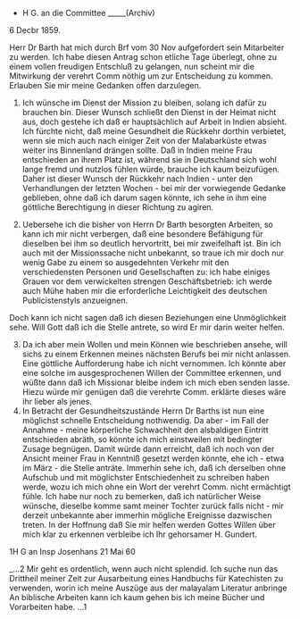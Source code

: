 + H G. an die Committee _____(Archiv)

 6 Decbr 1859.

Herr Dr Barth hat mich durch Brf vom 30 Nov aufgefordert sein Mitarbeiter zu werden. Ich habe diesen Antrag schon etliche Tage überlegt, ohne zu einem vollen freudigen Entschluß zu gelangen, nun scheint mir die Mitwirkung der verehrt Comm nöthig um zur Entscheidung zu kommen. Erlauben Sie mir meine Gedanken offen darzulegen.

1) Ich wünsche im Dienst der Mission zu bleiben, solang ich dafür zu brauchen bin. Dieser Wunsch schließt den Dienst in der Heimat nicht aus, doch gestehe ich daß er hauptsächlich auf Arbeit in Indien absieht. Ich fürchte nicht, daß meine Gesundheit die Rückkehr dorthin verbietet, wenn sie mich auch nach einiger Zeit von der Malabarküste etwas weiter ins Binnenland drängen sollte. Daß in Indien meine Frau entschieden an ihrem Platz ist, während sie in Deutschland sich wohl lange fremd und nutzlos fühlen würde, brauche ich kaum beizufügen. Daher ist dieser Wunsch der Rückkehr nach Indien - unter den Verhandlungen der letzten Wochen - bei mir der vorwiegende Gedanke geblieben, ohne daß ich darum sagen könnte, ich sehe in ihm eine göttliche Berechtigung in dieser Richtung zu agiren.

2) Uebersehe ich die bisher von Herrn Dr Barth besorgten Arbeiten, so kann ich mir nicht verbergen, daß eine besondere Befähigung für dieselben bei ihm so deutlich hervortritt, bei mir zweifelhaft ist. Bin ich auch mit der Missionssache nicht unbekannt, so traue ich mir doch nur wenig Gabe zu einem so ausgedehnten Verkehr mit den verschiedensten Personen und Gesellschaften zu: ich habe einiges Grauen vor dem verwickelten strengen Geschäftsbetrieb: ich werde auch Mühe haben mir die erforderliche Leichtigkeit des deutschen Publicistenstyls anzueignen.

Doch kann ich nicht sagen daß ich diesen Beziehungen eine Unmöglichkeit sehe. Will Gott daß ich die Stelle antrete, so wird Er mir darin weiter helfen.

3) Da ich aber mein Wollen und mein Können wie beschrieben ansehe, will sichs zu einem Erkennen meines nächsten Berufs bei mir nicht anlassen. Eine göttliche Aufforderung habe ich nicht vernommen. Ich könnte aber eine solche im ausgesprochenen Willen der Committee erkennen, und wüßte dann daß ich Missionar bleibe indem ich mich eben senden lasse. Hiezu würde mir genügen daß die verehrte Comm. erklärte dieses wäre ihr lieber als jenes. 
4) In Betracht der Gesundheitszustände Herrn Dr Barths ist nun eine möglichst schnelle Entscheidung nothwendig. Da aber - im Fall der Annahme - meine körperliche Schwachheit den alsbaldigen Eintritt entschieden abräth, so könnte ich mich einstweilen mit bedingter Zusage begnügen. Damit würde dann erreicht, daß ich noch von der Ansicht meiner Frau in Kenntniß gesetzt werden könnte, ehe ich - etwa im März - die Stelle anträte. Immerhin sehe ich, daß ich derselben ohne Aufschub und mit möglichster Entschiedenheit zu schreiben haben werde, wozu ich mich ohne ein Wort der verehrt Comm. nicht ermächtigt fühle. Ich habe nur noch zu bemerken, daß ich natürlicher Weise wünsche, dieselbe komme samt meiner Tochter zurück falls nicht - mir derzeit unbekannte aber immerhin mögliche Ereignisse dazwischen treten. 
In der Hoffnung daß Sie mir helfen werden Gottes Willen über mich klar zu erkennen verbleibe
 ich Ihr gehorsamer
 H. Gundert.



1H G an Insp Josenhans
 21 Mai 60

_...2 Mir geht es ordentlich, wenn auch nicht splendid. Ich suche nun das Drittheil meiner Zeit zur Ausarbeitung eines Handbuchs für Katechisten zu verwenden, worin ich meine Auszüge aus der malayalam Literatur anbringe An biblische Arbeiten kann ich kaum gehen bis ich meine Bücher und Vorarbeiten habe. ...1
